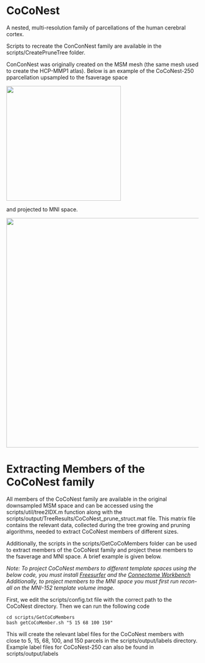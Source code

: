# CoCoNest
A nested, multi-resolution family of parcellations of the human cerebral cortex. 

Scripts to recreate the ConConNest family are available in the scripts/CreatePruneTree folder. 

ConConNest was originally created on the MSM mesh (the same mesh used to create the HCP-MMP1 atlas). Below is an example of the CoCoNest-250 pparcellation upsampled to the fsaverage space

<img src="imgs/conconnest_250_fsavg.png" width="300">

and projected to MNI space. 

<img src="imgs/conconnest_250_mni.png" width="600">

# Extracting Members of the CoCoNest family
All members of the CoCoNest family are available in the original downsampled MSM space and can be accessed using the scripts/util/tree2IDX.m function along with the scripts/output/TreeResults/CoCoNest_prune_struct.mat file. This matrix file contains the relevant data, collected during the tree growing and pruning algorithms, needed to extract CoCoNest members of different sizes. 

Additionally, the scripts in the scripts/GetCoCoMembers folder can be used to extract members of the CoCoNest family and project these members to the fsaverage and MNI space. A brief example is given below. 

*Note: To project CoCoNest members to different template spaces using the below code, you must install [Freesurfer](https://surfer.nmr.mgh.harvard.edu/) and the [Connectome Workbench](https://www.humanconnectome.org/software/connectome-workbench) Additionally, to project members to the MNI space you must first run recon-all on the MNI-152 template volume image.*

First, we edit the scripts/config.txt file with the correct path to the CoCoNest directory. Then we can run the following code 
```
cd scripts/GetCoCoMembers
bash getCoCoMember.sh "5 15 68 100 150" 
```
This will create the relevant label files for the CoCoNest members with close to 5, 15, 68, 100, and 150 parcels in the scripts/output/labels directory. Example label files for CoCoNest-250 can also be found in scripts/output/labels
